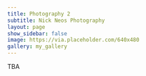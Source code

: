 ```yaml
---
title: Photography 2
subtitle: Nick Neos Photography
layout: page
show_sidebar: false
image: https://via.placeholder.com/640x480
gallery: my_gallery
---
```


TBA